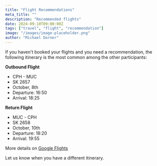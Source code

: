 ```yaml
---
title: "Flight Recommendations"
meta_title: ""
description: "Recommended flights"
date: 2024-09-10T09:00:00Z
tags: ["travel", "flight", "recommendation"]
image: "/images/image-placeholder.png"
author: "Michael Dorner"
---
```


If you haven't booked your flights and you need a recommendation, the following itinerary is the most common among the other participants:

**Outbound Flight**

- CPH - MUC
- SK 2657
- October, 8th
- Departure: 16:50
- Arrival: 18:25

**Return Flight**

- MUC - CPH
- SK 2658
- October, 10th
- Departure: 18:20
- Arrival: 19:55

More details on [Google Flights](https://www.google.com/travel/flights/s/HhGSPaPAGBWHYwFaA)

Let us know when you have a different itinerary.
